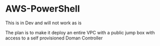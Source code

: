 # AWS-PowerShell

This is in Dev and will not work as is

The plan is to make it deploy an entire VPC with a public jump box with access to a self provisioned Doman Controller
